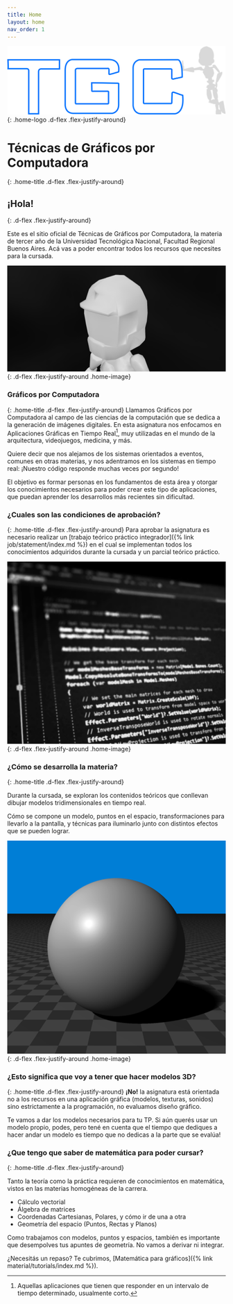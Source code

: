 ```yaml
---
title: Home
layout: home
nav_order: 1
---
```


![logo-tgc](images/home/section2.png)
{: .home-logo .d-flex .flex-justify-around}
# Técnicas de Gráficos por Computadora
{: .home-title .d-flex .flex-justify-around}

## ¡Hola!
{: .d-flex .flex-justify-around}

Este es el sitio oficial de Técnicas de Gráficos por Computadora,
la materia de tercer año de la Universidad Tecnológica Nacional, Facultad Regional Buenos Aires.
Acá vas a poder encontrar todos los recursos que necesites para la cursada.


![logo-tgc](images/home/section3.png)
{: .d-flex .flex-justify-around .home-image}
### Gráficos por Computadora
{: .home-title .d-flex .flex-justify-around}
Llamamos Gráficos por Computadora al campo de las ciencias de la computación que se dedica a la generación de imágenes digitales.
En esta asignatura nos enfocamos en Aplicaciones Gráficas en Tiempo Real[^rti], muy utilizadas en el mundo de la arquitectura, videojuegos, medicina, y más.

Quiere decir que nos alejamos de los sistemas orientados a eventos, comunes en otras materias, y nos adentramos en los sistemas en tiempo real:
¡Nuestro código responde muchas veces por segundo!

El objetivo es formar personas en los fundamentos de esta área y otorgar los conocimientos necesarios para poder crear este tipo de aplicaciones, que puedan aprender los desarrollos más recientes sin dificultad.


### ¿Cuales son las condiciones de aprobación?
{: .home-title .d-flex .flex-justify-around}
Para aprobar la asignatura es necesario realizar un [trabajo teórico práctico integrador]({% link job/statement/index.md %}) en el cual se implementan todos los conocimientos adquiridos durante la cursada y un parcial teórico práctico.

![logo-tgc](images/home/section5.png)
{: .d-flex .flex-justify-around .home-image}
### ¿Cómo se desarrolla la materia?
{: .home-title .d-flex .flex-justify-around}

Durante la cursada, se exploran los contenidos teóricos que conllevan dibujar modelos tridimensionales en tiempo real.

Cómo se compone un modelo, puntos en el espacio, transformaciones para llevarlo a la pantalla, y técnicas para iluminarlo junto con distintos efectos que se pueden lograr.

![logo-tgc](images/home/section4.png)
{: .d-flex .flex-justify-around .home-image}
### ¿Esto significa que voy a tener que hacer modelos 3D?
{: .home-title .d-flex .flex-justify-around}
**¡No!**
la asignatura está orientada no a los recursos en una aplicación gráfica (modelos, texturas, sonidos) sino estrictamente a la programación, no evaluamos diseño gráfico. 

Te vamos a dar los modelos necesarios para tu TP. Si aún querés usar un modelo propio, podes, pero tené en cuenta que el tiempo que dediques a hacer andar un modelo es tiempo que no dedicas a la parte que se evalúa!

### ¿Que tengo que saber de matemática para poder cursar?
{: .home-title .d-flex .flex-justify-around}

Tanto la teoría como la práctica requieren de conocimientos en matemática, vistos en las materias homogéneas de la carrera.
 * Cálculo vectorial
 * Álgebra de matrices
 * Coordenadas Cartesianas, Polares, y cómo ir de una a otra
 * Geometría del espacio (Puntos, Rectas y Planos)

Como trabajamos con modelos, puntos y espacios, también es importante que desempolves tus apuntes de geometría. No vamos a derivar ni integrar.

¿Necesitás un repaso? Te cubrimos, [Matemática para gráficos]({% link material/tutorials/index.md %}).

[^rti]: Aquellas aplicaciones que tienen que responder en un intervalo de tiempo determinado, usualmente corto.

<script type="text/javascript" src="assets/js/shaderback.js"></script>
<script type="text/javascript">
    if(window.innerWidth > 1200){
        let shaderfile = 'assets/shaders/ronan.fs';
        window.onload = shaderback.loadURL(shaderfile,true);
    }
</script>
